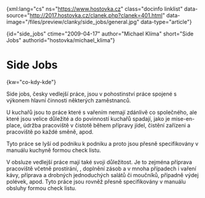 
{xml:lang="cs" ns="https://www.hostovka.cz" class="docinfo linklist" data-source="http://2017.hostovka.cz/clanek.php?clanek=401.html" data-image="/files/preview/clanky/side_jobs/general.jpg" data-type="article"}

{id="side\_jobs" ctime="2009-04-17" author="Michael Klíma" short="Side Jobs" authorid="hostovka/michael\_klima"}

# Side Jobs

{kw="co-kdy-kde"}

Side jobs, česky vedlejší práce, jsou v pohostinství práce spojené s výkonem hlavní činnosti některých zaměstnanců.

U kuchařů jsou to práce které s vařením nemají zdánlivě co společného, ale které jsou velice důležité a do povinností kuchařů spadají, jako je mise-en-place, údržba pracoviště v čistotě během přípravy jídel, čistění zařízeni a pracoviště po každé směně, apod.

Tyto práce se lyší od podniku k podniku a proto jsou přesně specifikovány v manuálu kuchyně formou check listu.

V obsluze vedlejší práce mají také svoji důležitost. Je to zejména příprava pracoviště včetně prostírání, , doplnění zásob a v mnoha případech i vaření kávy, příprava a drobných jednoduchých salátů či moučníků, případně výdej polévek, apod. Tyto práce jsou rovněž přesně specifikovány v manuálu obsluhy formou check listu.

